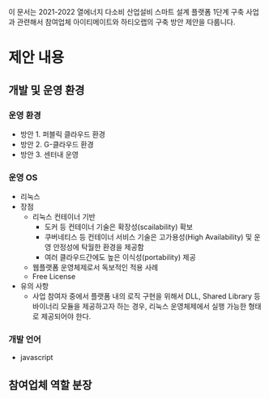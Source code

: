 이 문서는 2021-2022 열에너지 다소비 산업설비 스마트 설계 플랫폼 1단계 구축 사업과 관련해서 참여업체 아이티메이트와 하티오랩의 구축 방안 제안을 다룹니다.

# 제안 내용
## 개발 및 운영 환경
### 운영 환경
- 방안 1. 퍼블릭 클라우드 환경
- 방안 2. G-클라우드 환경
- 방안 3. 센터내 운영
### 운영 OS
- 리눅스
- 장점
  - 리눅스 컨테이너 기반
    - 도커 등 컨테이너 기술은 확장성(scailability) 확보
    - 쿠버네티스 등 컨테이너 서비스 기술은 고가용성(High Availability) 및 운영 안정성에 탁월한 환경을 제공함
    - 여러 클라우드간에도 높은 이식성(portability) 제공
  - 웹플랫폼 운영체제로서 독보적인 적용 사례
  - Free License
- 유의 사항
  - 사업 참여자 중에서 플랫폼 내의 로직 구현을 위해서 DLL, Shared Library 등 바이너리 모듈을 제공하고자 하는 경우, 리눅스 운영체제에서 실행 가능한 형태로 제공되어야 한다.

### 개발 언어
- javascript

## 참여업체 역할 분장
